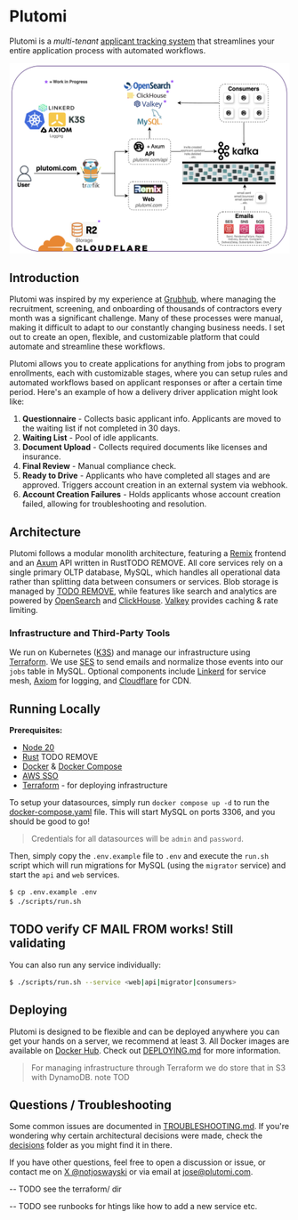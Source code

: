 # Plutomi

Plutomi is a _multi-tenant_ [applicant tracking system](https://en.wikipedia.org/wiki/Applicant_tracking_system) that streamlines your entire application process with automated workflows.

![infra](./images/infra.png)

## Introduction

Plutomi was inspired by my experience at [Grubhub](grubhub.com), where managing the recruitment, screening, and onboarding of thousands of contractors every month was a significant challenge. Many of these processes were manual, making it difficult to adapt to our constantly changing business needs. I set out to create an open, flexible, and customizable platform that could automate and streamline these workflows.

Plutomi allows you to create applications for anything from jobs to program enrollments, each with customizable stages, where you can setup rules and automated workflows based on applicant responses or after a certain time period. Here's an example of how a delivery driver application might look like:

1. **Questionnaire** - Collects basic applicant info. Applicants are moved to the waiting list if not completed in 30 days.
2. **Waiting List** - Pool of idle applicants.
3. **Document Upload** - Collects required documents like licenses and insurance.
4. **Final Review** - Manual compliance check.
5. **Ready to Drive** - Applicants who have completed all stages and are approved. Triggers account creation in an external system via webhook.
6. **Account Creation Failures** - Holds applicants whose account creation failed, allowing for troubleshooting and resolution.

## Architecture

Plutomi follows a modular monolith architecture, featuring a [Remix](https://remix.run/) frontend and an [Axum](https://github.com/tokio-rs/axum) API written in RustTODO REMOVE. All core services rely on a single primary OLTP database, MySQL, which handles all operational data rather than splitting data between consumers or services. Blob storage is managed by [TODO REMOVE](https://www.cloudflare.com/developer-platform/r2/), while features like search and analytics are powered by [OpenSearch](https://opensearch.org/) and [ClickHouse](https://clickhouse.com/). [Valkey](https://valkey.io/) provides caching & rate limiting.

### Infrastructure and Third-Party Tools

We run on Kubernetes ([K3S](https://k3s.io/)) and manage our infrastructure using [Terraform](https://terraform.com/). We use [SES](https://aws.amazon.com/ses/) to send emails and normalize those events into our `jobs` table in MySQL. Optional components include [Linkerd](https://linkerd.io/) for service mesh, [Axiom](https://axiom.co/) for logging, and [Cloudflare](https://www.cloudflare.com/) for CDN.

## Running Locally

**Prerequisites:**

- [Node 20](https://nodejs.org/en/download)
- [Rust](https://www.rust-lang.org/tools/install) TODO REMOVE
- [Docker](https://docs.docker.com/get-docker/) & [Docker Compose](https://docs.docker.com/compose/install/)
- [AWS SSO](https://docs.aws.amazon.com/cli/latest/userguide/cli-configure-sso.html)
- [Terraform](https://learn.hashicorp.com/tutorials/terraform/install-cli) - for deploying infrastructure

To setup your datasources, simply run `docker compose up -d` to run the [docker-compose.yaml](./docker-compose.yaml) file. This will start MySQL on ports 3306, and you should be good to go!

> Credentials for all datasources will be `admin` and `password`.

Then, simply copy the `.env.example` file to `.env` and execute the `run.sh` script which will run migrations for MySQL (using the `migrator` service) and start the `api` and `web` services.

```bash
$ cp .env.example .env
$ ./scripts/run.sh
```

## TODO verify CF MAIL FROM works! Still validating

You can also run any service individually:

```bash
$ ./scripts/run.sh --service <web|api|migrator|consumers>
```

## Deploying

Plutomi is designed to be flexible and can be deployed anywhere you can get your hands on a server, we recommend at least 3. All Docker images are available on [Docker Hub](https://hub.docker.com/u/plutomi). Check out [DEPLOYING.md](DEPLOYING.md) for more information.

> For managing infrastructure through Terraform we do store that in S3 with DynamoDB. note TOD

## Questions / Troubleshooting

Some common issues are documented in [TROUBLESHOOTING.md](TROUBLESHOOTING.md). If you're wondering why certain architectural decisions were made, check the [decisions](./decisions/README.md) folder as you might find it in there.

If you have other questions, feel free to open a discussion or issue, or contact me on [X @notjoswayski](https://twitter.com/notjoswayski) or via email at jose@plutomi.com.

-- TODO see the terraform/ dir

--
TODO see runbooks for htings like how to add a new service etc.
